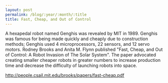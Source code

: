```yaml
---
layout: post
permalink: /blog/:year/:month/:title
title: Fast, Cheap, and Out of Control
---
```


A hexapedal robot named Genghis was revealed by MIT in 1989. Genghis was famous for being made quickly and cheaply due to construction methods; Genghis used 4 microprocessors, 22 sensors, and 12 servo motors. Rodney Brooks and Anita M. Flynn published "Fast, Cheap, and Out of Control: A Robot Invasion of The Solar System". The paper advocated creating smaller cheaper robots in greater numbers to increase production time and decrease the difficulty of launching robots into space.

http://people.csail.mit.edu/brooks/papers/fast-cheap.pdf
